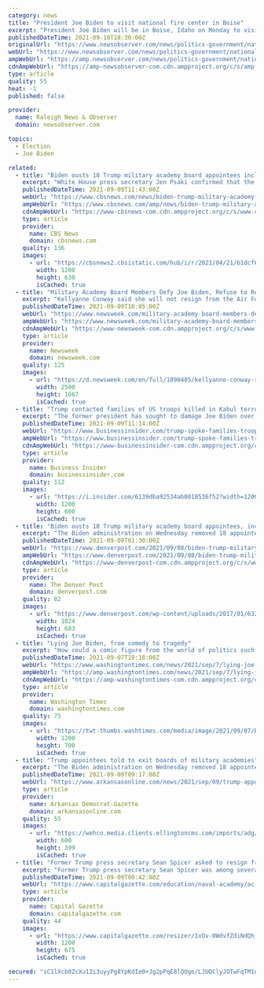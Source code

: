 ```yaml
---
category: news
title: "President Joe Biden to visit national fire center in Boise"
excerpt: "President Joe Biden will be in Boise, Idaho on Monday to visit the National Interagency Fire Center. Biden's trip to the western U.S. will also include a stop in Sacramento, California to survey wildfire damage."
publishedDateTime: 2021-09-10T18:30:00Z
originalUrl: "https://www.newsobserver.com/news/politics-government/national-politics/article254144848.html"
webUrl: "https://www.newsobserver.com/news/politics-government/national-politics/article254144848.html"
ampWebUrl: "https://amp.newsobserver.com/news/politics-government/national-politics/article254144848.html"
cdnAmpWebUrl: "https://amp-newsobserver-com.cdn.ampproject.org/c/s/amp.newsobserver.com/news/politics-government/national-politics/article254144848.html"
type: article
quality: 55
heat: -1
published: false

provider:
  name: Raleigh News & Observer
  domain: newsobserver.com

topics:
  - Election
  - Joe Biden

related:
  - title: "Biden ousts 18 Trump military academy board appointees including Spicer, Conway"
    excerpt: "White House press secretary Jen Psaki confirmed that the former Trump officials were asked to resign or face firing."
    publishedDateTime: 2021-09-09T11:43:00Z
    webUrl: "https://www.cbsnews.com/news/biden-trump-military-academy-board-appointees-spicer-conway/"
    ampWebUrl: "https://www.cbsnews.com/amp/news/biden-trump-military-academy-board-appointees-spicer-conway/"
    cdnAmpWebUrl: "https://www-cbsnews-com.cdn.ampproject.org/c/s/www.cbsnews.com/amp/news/biden-trump-military-academy-board-appointees-spicer-conway/"
    type: article
    provider:
      name: CBS News
      domain: cbsnews.com
    quality: 136
    images:
      - url: "https://cbsnews2.cbsistatic.com/hub/i/r/2021/04/21/b1dcf65a-9d9f-4729-a1da-d2642b7e846d/thumbnail/1200x630/5d0f4c6708acaad8e13f9e5c29fb77c7/gettyimages-1232425770.jpg"
        width: 1200
        height: 630
        isCached: true
  - title: "Military Academy Board Members Defy Joe Biden, Refuse to Resign"
    excerpt: "Kellyanne Conway said she will not resign from the Air Force Academy board, but urged Biden to step down instead."
    publishedDateTime: 2021-09-09T10:05:00Z
    webUrl: "https://www.newsweek.com/military-academy-board-members-defy-joe-biden-refuse-resign-partisan-1627339"
    ampWebUrl: "https://www.newsweek.com/military-academy-board-members-defy-joe-biden-refuse-resign-partisan-1627339?amp=1"
    cdnAmpWebUrl: "https://www-newsweek-com.cdn.ampproject.org/c/s/www.newsweek.com/military-academy-board-members-defy-joe-biden-refuse-resign-partisan-1627339?amp=1"
    type: article
    provider:
      name: Newsweek
      domain: newsweek.com
    quality: 125
    images:
      - url: "https://d.newsweek.com/en/full/1890485/kellyanne-conway-speaks-trump-supporters.jpg"
        width: 2500
        height: 1667
        isCached: true
  - title: "Trump contacted families of US troops killed in Kabul terror attack, as he seeks to use Afghanistan withdrawal to damage Biden"
    excerpt: "The former president has sought to damage Joe Biden over the Afghanistan withdrawal, while remaining silent on his role brokering the deal."
    publishedDateTime: 2021-09-09T11:14:00Z
    webUrl: "https://www.businessinsider.com/trump-spoke-families-troops-killed-kabul-2021-9"
    ampWebUrl: "https://www.businessinsider.com/trump-spoke-families-troops-killed-kabul-2021-9?amp"
    cdnAmpWebUrl: "https://www-businessinsider-com.cdn.ampproject.org/c/s/www.businessinsider.com/trump-spoke-families-troops-killed-kabul-2021-9?amp"
    type: article
    provider:
      name: Business Insider
      domain: businessinsider.com
    quality: 112
    images:
      - url: "https://i.insider.com/6139dba92534ab0018536f52?width=1200&format=jpeg"
        width: 1200
        height: 600
        isCached: true
  - title: "Biden ousts 18 Trump military academy board appointees, including Kellyanne Conway at the Air Force Academy"
    excerpt: "The Biden administration on Wednesday removed 18 appointees named to U.S. military academy boards by Donald Trump in the final months of the Republican president’s term in office, according"
    publishedDateTime: 2021-09-09T01:30:00Z
    webUrl: "https://www.denverpost.com/2021/09/08/biden-trump-military-academy-board-appointees/"
    ampWebUrl: "https://www.denverpost.com/2021/09/08/biden-trump-military-academy-board-appointees/amp/"
    cdnAmpWebUrl: "https://www-denverpost-com.cdn.ampproject.org/c/s/www.denverpost.com/2021/09/08/biden-trump-military-academy-board-appointees/amp/"
    type: article
    provider:
      name: The Denver Post
      domain: denverpost.com
    quality: 82
    images:
      - url: "https://www.denverpost.com/wp-content/uploads/2017/01/632381492.jpg?w=1024&#038;h=683"
        width: 1024
        height: 683
        isCached: true
  - title: "Lying Joe Biden, from comedy to tragedy"
    excerpt: "How could a comic figure from the world of politics such as President Joe Biden suddenly become such a tragic figure on the American scene?"
    publishedDateTime: 2021-09-07T19:18:00Z
    webUrl: "https://www.washingtontimes.com/news/2021/sep/7/lying-joe-biden-from-comedy-to-tragedy/"
    ampWebUrl: "https://amp.washingtontimes.com/news/2021/sep/7/lying-joe-biden-from-comedy-to-tragedy/"
    cdnAmpWebUrl: "https://amp-washingtontimes-com.cdn.ampproject.org/c/s/amp.washingtontimes.com/news/2021/sep/7/lying-joe-biden-from-comedy-to-tragedy/"
    type: article
    provider:
      name: Washington Times
      domain: washingtontimes.com
    quality: 75
    images:
      - url: "https://twt-thumbs.washtimes.com/media/image/2021/09/07/B1-Tyrrell_c0-149-1800-1199_s1200x700.jpg?fe21c64950503d8fffef41ed363bae5783de6b1f"
        width: 1200
        height: 700
        isCached: true
  - title: "Trump appointees told to exit boards of military academies"
    excerpt: "The Biden administration on Wednesday removed 18 appointees named to U.S. military academy boards by Donald Trump in the final months of the Republican president's term in office, according to the White House."
    publishedDateTime: 2021-09-09T09:17:00Z
    webUrl: "https://www.arkansasonline.com/news/2021/sep/09/trump-appointees-told-to-exit-boards-of-military/"
    type: article
    provider:
      name: Arkansas Democrat-Gazette
      domain: arkansasonline.com
    quality: 55
    images:
      - url: "https://wehco.media.clients.ellingtoncms.com/imports/adg/photos/199349080_199348864-251778aab291432293913b50cc05e2ef_t600.jpg?4326734cdb8e39baa3579048ef63ad7b451e7676"
        width: 600
        height: 399
        isCached: true
  - title: "Former Trump press secretary Sean Spicer asked to resign from Naval Academy Board of Visitors"
    excerpt: "Former Trump press secretary Sean Spicer was among several people asked to resign from the Naval Academy Board of Visitors, as President Joe Biden removes Trump appointees from service academy advisory boards."
    publishedDateTime: 2021-09-09T00:42:00Z
    webUrl: "https://www.capitalgazette.com/education/naval-academy/ac-cn-sean-spicer-naval-academy-board-of-visitors-20210908-bdz7a75ca5h5ld4aog633s7xoe-story.html"
    type: article
    provider:
      name: Capital Gazette
      domain: capitalgazette.com
    quality: 44
    images:
      - url: "https://www.capitalgazette.com/resizer/1xOv-0WdvfZdiNdQh_3mlFnxyhI=/1200x0/top/cloudfront-us-east-1.images.arcpublishing.com/tronc/4OWC245UB5HWFG7SO6OFQ3ASJU"
        width: 1200
        height: 675
        isCached: true

secured: "sC1lXcb0ZcXu1Zi3uyyPg8YpKdIe0+Jg2pPqE8lQUgo/LJUQClyJOTwFqTM1uBFRAejINrV4/rcBQDVdqEHOETcZCE1/RTe3qXujAHsAko7GFP1hBU4TIBf+ZCINmHRhpj5nDcUQq0Q2RkKBmrzK9K8oyxsCsnUL3oQsra+b/EPOBoiwMkT+KPSeOM1ZS4Xrix2UsfnWUlAUs6zbUkjHEyqxmHzzhmXgXFAQeL5Mkktp1TVXOGNBUascLF5bUlgu8bneeqLBHuOTtp/WGWRkqhRQ49NKIHWSLO1NsCXkNjKqdPHRnpW5KvcGeaPwupm75yfoHtlDoHQ4Kwi6fSLFcglaw7euV/Qj+LIl8UCYN5k=;JFVnA/RAQ9T95ietp1UOdw=="
---
```


